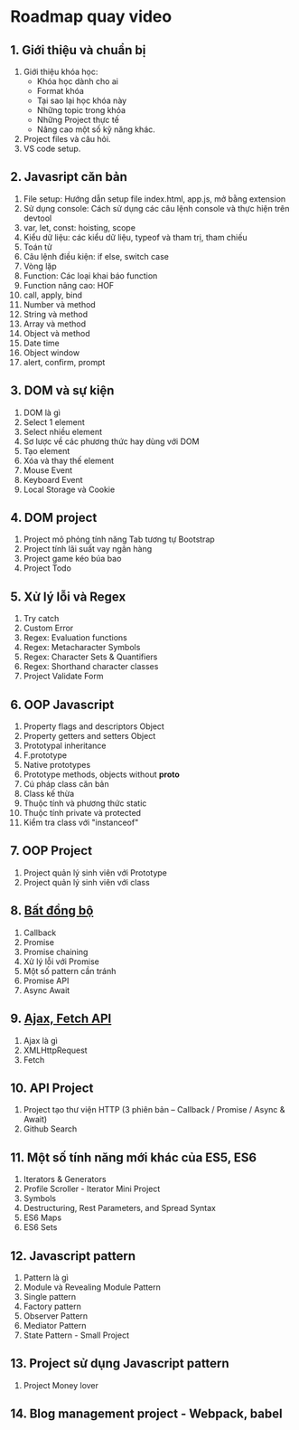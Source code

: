 # Roadmap quay video

## 1. Giới thiệu và chuẩn bị

1. Giới thiệu khóa học:
   - Khóa học dành cho ai
   - Format khóa
   - Tại sao lại học khóa này
   - Những topic trong khóa
   - Những Project thực tế
   - Nâng cao một số kỹ năng khác.
2. Project files và câu hỏi.
3. VS code setup.

## 2. Javasript căn bản

1. File setup: Hướng dẫn setup file index.html, app.js, mở bằng extension
2. Sử dụng console: Cách sử dụng các câu lệnh console và thực hiện trên devtool
3. var, let, const: hoisting, scope
4. Kiểu dữ liệu: các kiểu dữ liệu, typeof và tham trị, tham chiếu
5. Toán tử
6. Câu lệnh điều kiện: if else, switch case
7. Vòng lặp
8. Function: Các loại khai báo function
9. Function nâng cao: HOF
10. call, apply, bind
11. Number và method
12. String và method
13. Array và method
14. Object và method
15. Date time
16. Object window
17. alert, confirm, prompt

## 3. DOM và sự kiện

1. DOM là gì
2. Select 1 element
3. Select nhiều element
4. Sơ lược về các phương thức hay dùng với DOM
5. Tạo element
6. Xóa và thay thế element
7. Mouse Event
8. Keyboard Event
9. Local Storage và Cookie

## 4. DOM project

1. Project mô phỏng tính năng Tab tương tự Bootstrap
2. Project tính lãi suất vay ngân hàng
3. Project game kéo búa bao
4. Project Todo

## 5. Xử lý lỗi và Regex

1. Try catch
2. Custom Error
3. Regex: Evaluation functions
4. Regex: Metacharacter Symbols
5. Regex: Character Sets & Quantifiers
6. Regex: Shorthand character classes
7. Project Validate Form

## 6. OOP Javascript

1. Property flags and descriptors Object
2. Property getters and setters Object
3. Prototypal inheritance
4. F.prototype
5. Native prototypes
6. Prototype methods, objects without **proto**
7. Cú pháp class căn bản
8. Class kế thừa
9. Thuộc tính và phương thức static
10. Thuộc tính private và protected
11. Kiểm tra class với "instanceof"

## 7. OOP Project

1. Project quản lý sinh viên với Prototype
2. Project quản lý sinh viên với class

## 8. [Bất đồng bộ](https://xdevclass.com/phan-4-bat-dong-bo-callback-promise-async-await-trong-javascript/)

1. Callback
2. Promise
3. Promise chaining
4. Xử lý lỗi với Promise
5. Một số pattern cần tránh
6. Promise API
7. Async Await

## 9. [Ajax, Fetch API](https://xdevclass.com/phan-6-json-va-ajax-trong-javascript/)

1. Ajax là gì
2. XMLHttpRequest
3. Fetch

## 10. API Project

1. Project tạo thư viện HTTP (3 phiên bản – Callback / Promise / Async & Await)
2. Github Search

## 11. Một số tính năng mới khác của ES5, ES6

1. Iterators & Generators
2. Profile Scroller - Iterator Mini Project
3. Symbols
4. Destructuring, Rest Parameters, and Spread Syntax
5. ES6 Maps
6. ES6 Sets

## 12. Javascript pattern

1. Pattern là gì
2. Module và Revealing Module Pattern
3. Single pattern
4. Factory pattern
5. Observer Pattern
6. Mediator Pattern
7. State Pattern - Small Project

## 13. Project sử dụng Javascript pattern

1. Project Money lover

## 14. Blog management project - Webpack, babel
